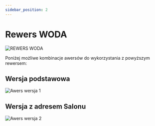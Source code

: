 ```yaml
---
sidebar_position: 2
---
```


# Rewers WODA

![REWERS WODA](https://heri.czest.pl/sha_img/WODA_rewers.png)

Poniżej możliwe kombinacje awersów do wykorzystania z powyższym rewersem:

## Wersja podstawowa

![Awers wersja 1](https://heri.czest.pl/sha_img/WODA_awe_01.png)

## Wersja z adresem Salonu

![Awers wersja 2](https://heri.czest.pl/sha_img/WODA_awe_02.png)
